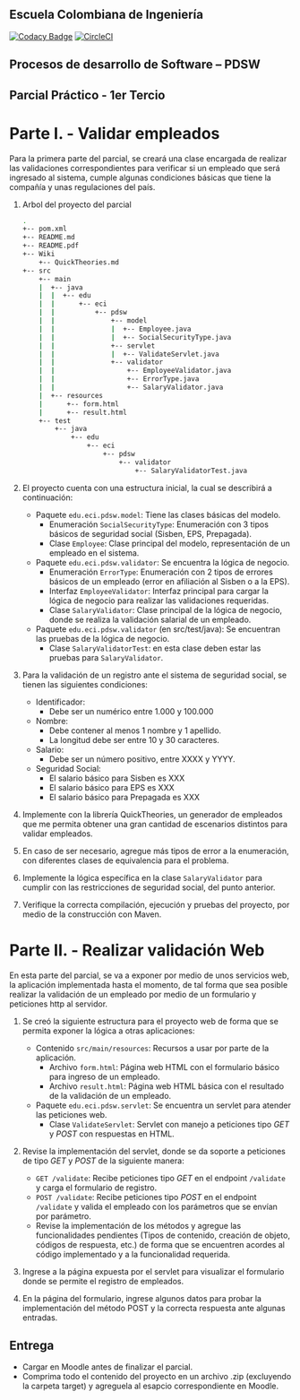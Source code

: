 ## Escuela Colombiana de Ingeniería

[![Codacy Badge](https://api.codacy.com/project/badge/Grade/f7e445484f3a4fd88c0f4825c38b8369)](https://app.codacy.com/app/dracken1/parcial12018?utm_source=github.com&utm_medium=referral&utm_content=dracken1/parcial12018&utm_campaign=Badge_Grade_Dashboard)
[![CircleCI](https://circleci.com/gh/dracken1/parcial12018/tree/master.svg?style=svg)](https://circleci.com/gh/dracken1/parcial12018/tree/master)

## Procesos de desarrollo de Software – PDSW
## Parcial Práctico - 1er Tercio


# Parte I. - Validar empleados

Para la primera parte del parcial, se creará una clase encargada de realizar las validaciones  correspondientes para verificar si un empleado que será ingresado al sistema, cumple algunas condiciones básicas que tiene la compañía y unas regulaciones del país.

1. Arbol del proyecto del parcial

     ```bash
     .
     +-- pom.xml
     +-- README.md
     +-- README.pdf
     +-- Wiki
         +-- QuickTheories.md
     +-- src
         +-- main
         |  +-- java
         |  |  +-- edu
         |  |      +-- eci
         |  |          +-- pdsw
         |  |              +-- model
         |  |              |  +-- Employee.java
         |  |              |  +-- SocialSecurityType.java
         |  |              +-- servlet
         |  |              |  +-- ValidateServlet.java
         |  |              +-- validator
         |  |                  +-- EmployeeValidator.java
         |  |                  +-- ErrorType.java
         |  |                  +-- SalaryValidator.java
         |  +-- resources
         |      +-- form.html
         |      +-- result.html
         +-- test
             +-- java
                 +-- edu
                     +-- eci
                         +-- pdsw
                             +-- validator
                                 +-- SalaryValidatorTest.java
     ```
1. El proyecto cuenta con una estructura inicial, la cual se describirá a continuación:
	* Paquete `edu.eci.pdsw.model`: Tiene las clases básicas del modelo.
		* Enumeración `SocialSecurityType`: Enumeración con 3 tipos básicos de seguridad social (Sisben, EPS, Prepagada).
		* Clase `Employee`: Clase principal del modelo, representación de un empleado en el sistema.
	* Paquete `edu.eci.pdsw.validator`: Se encuentra la lógica de negocio.
		* Enumeración `ErrorType`: Enumeración con 2 tipos de errores básicos de un empleado (error en afiliación al Sisben o a la EPS).
		* Interfaz `EmployeeValidator`: Interfaz principal para cargar la lógica de negocio para realizar las validaciones requeridas.
		* Clase `SalaryValidator`: Clase principal de la lógica de negocio, donde se realiza la validación salarial de un empleado.
	* Paquete `edu.eci.pdsw.validator` (en src/test/java): Se encuentran las pruebas de la lógica de negocio.
		* Clase `SalaryValidatorTest`: en esta clase deben estar las pruebas para `SalaryValidator`.

2. Para la validación de un registro ante el sistema de seguridad social, se tienen las siguientes condiciones:
	* Identificador:
		* Debe ser un numérico entre 1.000 y 100.000
	* Nombre:
		* Debe contener al menos 1 nombre y 1 apellido.
		* La longitud debe ser entre 10 y 30 caracteres.
	* Salario:
		* Debe ser un número positivo, entre XXXX y YYYY.
	* Seguridad Social:
		* El salario básico para Sisben es XXX
		* El salario básico para EPS es XXX
		* El salario básico para Prepagada es XXX

3. Implemente con la librería QuickTheories, un generador de empleados que me permita obtener una gran cantidad de escenarios distintos para validar empleados.

4. En caso de ser necesario, agregue más tipos de error a la enumeración, con diferentes clases de equivalencia para el problema.

5. Implemente la lógica específica en la clase `SalaryValidator` para cumplir con las restricciones de seguridad social, del punto anterior.

6. Verifique la correcta compilación, ejecución y pruebas del proyecto, por medio de la construcción con Maven.

# Parte II. - Realizar validación Web

En esta parte del parcial, se va a exponer por medio de unos servicios web, la aplicación implementada hasta el momento, de tal forma que sea posible realizar la validación de un empleado por medio de un formulario y peticiones http al servidor.

1. Se creó la siguiente estructura para el proyecto web de forma que se permita exponer la lógica a otras aplicaciones:
	* Contenido `src/main/resources`: Recursos a usar por parte de la aplicación.
		* Archivo `form.html`: Página web HTML con el formulario básico para ingreso de un empleado.
		* Archivo `result.html`: Página web HTML básica con el resultado de la validación de un empleado.
	* Paquete `edu.eci.pdsw.servlet`: Se encuentra un servlet para atender las peticiones web.
		* Clase `ValidateServlet`: Servlet con manejo a peticiones tipo *GET* y *POST* con respuestas en HTML.

2. Revise la implementación del servlet, donde se da soporte a peticiones de tipo *GET* y *POST* de la siguiente manera:
	* `GET /validate`: Recibe peticiones tipo *GET* en el endpoint `/validate` y carga el formulario de registro.
	* `POST /validate`: Recibe peticiones tipo *POST* en el endpoint `/validate` y valida el empleado con los parámetros que se envían por parámetro.
	* Revise la implementación de los métodos y agregue las funcionalidades pendientes (Tipos de contenido, creación de objeto, códigos de respuesta, etc.) de forma que se encuentren acordes al código implementado y a la funcionalidad requerida.

3. Ingrese a la página expuesta por el servlet para visualizar el formulario donde se permite el registro de empleados.

4. En la página del formulario, ingrese algunos datos para probar la implementación del método POST y la correcta respuesta ante algunas entradas.


## Entrega

* Cargar en Moodle antes de finalizar el parcial.
* Comprima todo el contenido del proyecto en un archivo .zip (excluyendo la carpeta target) y agreguela al esapcio correspondiente en Moodle.
